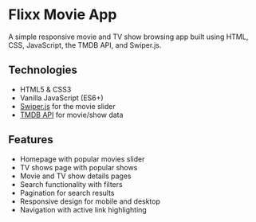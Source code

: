 # Flixx Movie App

A simple responsive movie and TV show browsing app built using HTML, CSS, JavaScript, the TMDB API, and Swiper.js.

## Technologies

-   HTML5 & CSS3
-   Vanilla JavaScript (ES6+)
-   [Swiper.js](https://swiperjs.com/) for the movie slider
-   [TMDB API](https://www.themoviedb.org/documentation/api) for movie/show data

## Features

-   Homepage with popular movies slider
-   TV shows page with popular shows
-   Movie and TV show details pages
-   Search functionality with filters
-   Pagination for search results
-   Responsive design for mobile and desktop
-   Navigation with active link highlighting
